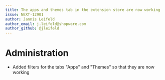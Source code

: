 ```yaml
---
title: The apps and themes tab in the extension store are now working
issue: NEXT-12901
author: Jannis Leifeld
author_email: j.leifeld@shopware.com 
author_github: @jleifeld
---
```

# Administration
* Added filters for the tabs "Apps" and "Themes" so that they are now working
